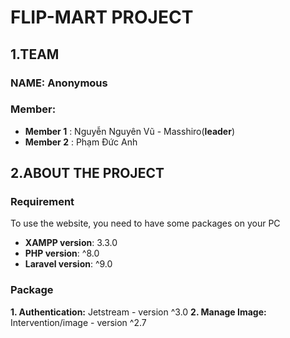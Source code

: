 # FLIP-MART PROJECT
## 1.TEAM
### NAME: Anonymous
### Member: 
* **Member 1** : Nguyễn Nguyên Vũ - Masshiro(**leader**)
* **Member 2** : Phạm Đức Anh

## 2.ABOUT THE PROJECT
### Requirement
To use the website, you need to have some packages on your PC
* **XAMPP version**: 3.3.0
* **PHP version**: ^8.0
* **Laravel version**: ^9.0
### Package
**1. Authentication:** Jetstream - version ^3.0
**2. Manage Image:** Intervention/image - version ^2.7

